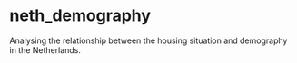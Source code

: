 # neth_demography
Analysing the relationship between the housing situation and demography in the Netherlands.
